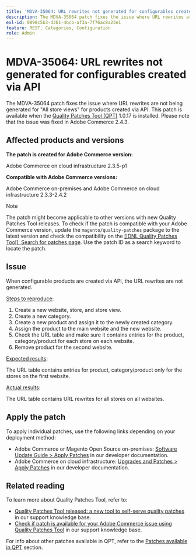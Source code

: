 ```yaml
---
title: 'MDVA-35064: URL rewrites not generated for configurables created via API'
description: The MDVA-35064 patch fixes the issue where URL rewrites are not being generated for "All store views" for products created via API. This patch is available when the [Quality Patches Tool (QPT)](/help/announcements/adobe-commerce-announcements/magento-quality-patches-released-new-tool-to-self-serve-quality-patches.md) 1.0.17 is installed. Please note that the issue was fixed in Adobe Commerce 2.4.3.
exl-id: 0898c5b3-d361-4bcb-af3a-7f76ac8a23e1
feature: REST, Categories, Configuration
role: Admin
---
```

# MDVA-35064: URL rewrites not generated for configurables created via API

The MDVA-35064 patch fixes the issue where URL rewrites are not being generated for "All store views" for products created via API. This patch is available when the [Quality Patches Tool (QPT)](/help/announcements/adobe-commerce-announcements/magento-quality-patches-released-new-tool-to-self-serve-quality-patches.md) 1.0.17 is installed. Please note that the issue was fixed in Adobe Commerce 2.4.3.

## Affected products and versions

**The patch is created for Adobe Commerce version:**

Adobe Commerce on cloud infrastructure 2.3.5-p1

**Compatible with Adobe Commerce versions:**

Adobe Commerce on-premises and Adobe Commerce on cloud infrastructure 2.3.3-2.4.2

>[!NOTE]
>
>The patch might become applicable to other versions with new Quality Patches Tool releases. To check if the patch is compatible with your Adobe Commerce version, update the `magento/quality-patches` package to the latest version and check the compatibility on the [[!DNL Quality Patches Tool]: Search for patches page](https://devdocs.magento.com/quality-patches/tool.html#patch-grid). Use the patch ID as a search keyword to locate the patch.

## Issue

When configurable products are created via API, the URL rewrites are not generated.

<u>Steps to reproduce</u>:

1. Create a new website, store, and store view.
1. Create a new category.
1. Create a new product and assign it to the newly created category.
1. Assign the product to the main website and the new website.
1. Check the URL table and make sure it contains entries for the product, category/product for each store on each website.
1. Remove product for the second website.

<u>Expected results</u>:

The URL table contains entries for product, category/product only for the stores on the first website.

<u>Actual results</u>:

The URL table contains URL rewrites for all stores on all websites.

## Apply the patch

To apply individual patches, use the following links depending on your deployment method:

* Adobe Commerce or Magento Open Source on-premises: [Software Update Guide > Apply Patches](https://devdocs.magento.com/guides/v2.4/comp-mgr/patching/mqp.html) in our developer documentation.
* Adobe Commerce on cloud infrastructure: [Upgrades and Patches > Apply Patches](https://devdocs.magento.com/cloud/project/project-patch.html) in our developer documentation.

## Related reading

To learn more about Quality Patches Tool, refer to:

* [Quality Patches Tool released: a new tool to self-serve quality patches](/help/announcements/adobe-commerce-announcements/magento-quality-patches-released-new-tool-to-self-serve-quality-patches.md) in our support knowledge base.
* [Check if patch is available for your Adobe Commerce issue using Quality Patches Tool](/help/support-tools/patches-available-in-qpt-tool/check-patch-for-magento-issue-with-magento-quality-patches.md) in our support knowledge base.

For info about other patches available in QPT, refer to the [Patches available in QPT](https://support.magento.com/hc/en-us/sections/360010506631-Patches-available-in-QPT-tool-) section.
